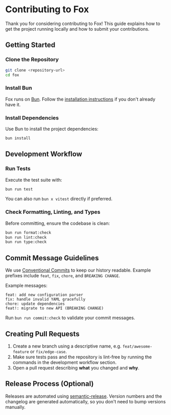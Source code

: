 # Contributing to Fox

Thank you for considering contributing to Fox! This guide explains how to get the project running locally and how to submit your contributions.

## Getting Started

### Clone the Repository

```bash
git clone <repository-url>
cd fox
```

### Install Bun

Fox runs on [Bun](https://bun.sh/). Follow the [installation instructions](https://bun.sh/docs/install) if you don\'t already have it.

### Install Dependencies

Use Bun to install the project dependencies:

```bash
bun install
```

## Development Workflow

### Run Tests

Execute the test suite with:

```bash
bun run test
```

You can also run `bun x vitest` directly if preferred.

### Check Formatting, Linting, and Types

Before committing, ensure the codebase is clean:

```bash
bun run format:check
bun run lint:check
bun run type:check
```

## Commit Message Guidelines

We use [Conventional Commits](https://www.conventionalcommits.org/) to keep our history readable. Example prefixes include `feat`, `fix`, `chore`, and `BREAKING CHANGE`.

Example messages:

```
feat: add new configuration parser
fix: handle invalid YAML gracefully
chore: update dependencies
feat!: migrate to new API (BREAKING CHANGE)
```

Run `bun run commit:check` to validate your commit messages.

## Creating Pull Requests

1. Create a new branch using a descriptive name, e.g. `feat/awesome-feature` or `fix/edge-case`.
2. Make sure tests pass and the repository is lint-free by running the commands in the development workflow section.
3. Open a pull request describing **what** you changed and **why**.

## Release Process (Optional)

Releases are automated using [semantic-release](https://github.com/semantic-release/semantic-release). Version numbers and the changelog are generated automatically, so you don\'t need to bump versions manually.
